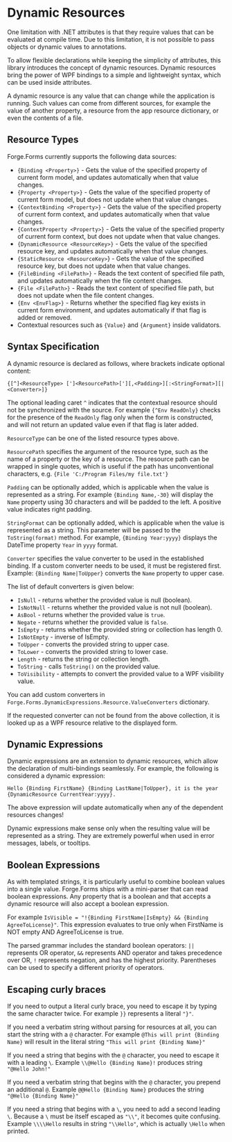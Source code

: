 # Dynamic Resources

One limitation with .NET attributes is that they require values that can be evaluated at compile time. Due to this limitation, it is not possible to pass objects or dynamic values to annotations.

To allow flexible declarations while keeping the simplicity of attributes, this library introduces the concept of dynamic resources. Dynamic resources bring the power of WPF bindings to a simple and lightweight syntax, which can be used inside attributes.

A dynamic resource is any value that can change while the application is running. Such values can come from different sources, for example the value of another property, a resource from the app resource dictionary, or even the contents of a file.

## Resource Types

Forge.Forms currently supports the following data sources:

- `{Binding <Property>}` - Gets the value of the specified property of current form model, and updates automatically when that value changes.
- `{Property <Property>}` - Gets the value of the specified property of current form model, but does not update when that value changes.
- `{ContextBinding <Property>}` - Gets the value of the specified property of current form context, and updates automatically when that value changes.
- `{ContextProperty <Property>}` - Gets the value of the specified property of current form context, but does not update when that value changes.
- `{DynamicResource <ResourceKey>}` - Gets the value of the specified resource key, and updates automatically when that value changes.
- `{StaticResource <ResourceKey>`} - Gets the value of the specified resource key, but does not update when that value changes.
- `{FileBinding <FilePath>}` - Reads the text content of specified file path, and updates automatically when the file content changes.
- `{File <FilePath>}` - Reads the text content of specified file path, but does not update when the file content changes.
- `{Env <EnvFlag>}` - Returns whether the specified flag key exists in current form environment, and updates automatically if that flag is added or removed.
- Contextual resources such as `{Value}` and `{Argument}` inside validators.

## Syntax Specification

A dynamic resource is declared as follows, where brackets indicate optional content:

`{[^]<ResourceType> [']<ResourcePath>['][,<Padding>][:<StringFormat>][|<Converter>]}`

The optional leading caret `^` indicates that the contextual resource should not be synchronized with the source. For example `{^Env ReadOnly}` checks for the presence of the `ReadOnly` flag only when the form is constructed, and will not return an updated value even if that flag is later added.

`ResourceType` can be one of the listed resource types above.

`ResourcePath` specifies the argument of the resource type, such as the name of a property or the key of a resource. The resource path can be wrapped in single quotes, which is useful if the path has unconventional characters, e.g. `{File 'C:/Program Files/my file.txt'}`

`Padding` can be optionally added, which is applicable when the value is represented as a string. For example `{Binding Name,-30}` will display the `Name` property using 30 characters and will be padded to the left. A positive value indicates right padding.

`StringFormat` can be optionally added, which is applicable when the value is represented as a string. This parameter will be passed to the `ToString(format)` method. For example, `{Binding Year:yyyy}` displays the DateTime property `Year` in `yyyy` format.

`Converter` specifies the value converter to be used in the established binding. If a custom converter needs to be used, it must be registered first. Example: `{Binding Name|ToUpper}` converts the `Name` property to upper case.

The list of default converters is given below:

- `IsNull` - returns whether the provided value is null (boolean).
- `IsNotNull` - returns whether the provided value is not null (boolean).
- `AsBool` - returns whether the provided value is `true`.
- `Negate` - returns whether the provided value is `false`.
- `IsEmpty` - returns whether the provided string or collection has length 0.
- `IsNotEmpty` - inverse of IsEmpty.
- `ToUpper` - converts the provided string to upper case.
- `ToLower` - converts the provided string to lower case.
- `Length` - returns the string or collection length.
- `ToString` - calls `ToString()` on the provided value.
- `ToVisibility` - attempts to convert the provided value to a WPF visibility value.

You can add custom converters in `Forge.Forms.DynamicExpressions.Resource.ValueConverters` dictionary.

If the requested converter can not be found from the above collection, it is looked up as a WPF resource relative to the displayed form.

## Dynamic Expressions

Dynamic expressions are an extension to dynamic resources, which allow the declaration of multi-bindings seamlessly. For example, the following is considered a dynamic expression:

```
Hello {Binding FirstName} {Binding LastName|ToUpper}, it is the year {DynamicResource CurrentYear:yyyy}.
```

The above expression will update automatically when any of the dependent resources changes!

Dynamic expressions make sense only when the resulting value will be represented as a string. They are extremely powerful when used in error messages, labels, or tooltips.

## Boolean Expressions

As with templated strings, it is particularly useful to combine boolean values into a single value. Forge.Forms ships with a mini-parser that can read boolean expressions. Any property that is a boolean and that accepts a dynamic resource will also accept a boolean expression.

For example `IsVisible = "!{Binding FirstName|IsEmpty} && {Binding AgreeToLicense}"`. This expression evaluates to true only when FirstName is NOT empty AND AgreeToLicense is true.

The parsed grammar includes the standard boolean operators: `||` represents OR operator, `&&` represents AND operator and takes precedence over OR, `!` represents negation, and has the highest priority. Parentheses can be used to specify a different priority of operators.

## Escaping curly braces

If you need to output a literal curly brace, you need to escape it by typing the same character twice. For example `}}` represents a literal `"}"`.

If you need a verbatim string without parsing for resources at all, you can start the string with a `@` character. For example `@This will print {Binding Name}` will result in the literal string `"This will print {Binding Name}"`

If you need a string that begins with the `@` character, you need to escape it with a leading `\`. Example `\\@Hello {Binding Name}!` produces string `"@Hello John!"`

If you need a verbatim string that begins with the `@` character, you prepend an additional `@`. Example `@@Hello {Binding Name}` produces the string `"@Hello {Binding Name}"`

If you need a string that begins with a `\`, you need to add a second leading `\`. Because a `\` must be itself escaped as `"\\"`, it becomes quite confusing. Example `\\\\Hello` results in string `"\\Hello"`, which is actually `\Hello` when printed.
